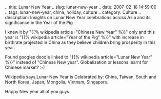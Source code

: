 .. title: Lunar New Year
.. slug: lunar-new-year
.. date: 2007-02-18 14:59:00
.. tags: lunar-new-year, china, holiday, culture
.. category: Culture
.. description: Insights on Lunar New Year celebrations across Asia and its significance in the Year of the Pig

<html><body><p>I knew it by "{{% wikipedia article="Chinese New Year" %}}" only and this year is "{{% wikipedia article="Year of the Pig" %}}" with increase in birthrate projected in China as they believe children bring prosperity in this year.

Found googles doodle linked to "{{% wikipedia article="Lunar New Year" %}}" instead of "Chinese New year". Globalization or lessons learnt for Chinese market? :-)



Wikipedia says,Lunar New Year is Celebrated by: China, Taiwan, South and North Korea, Japan, Mongolia, Vietnam, Singapore.



Happy New year all of you guys.</p></body></html>